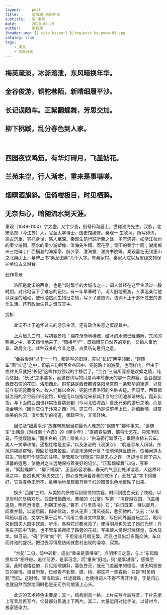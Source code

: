 ```yaml
---
layout:     post
title:      望海潮·洛阳怀古
subtitle:   宋 秦观
date:       2020-06-19
author:     听松阁
}header-img: {{ site.baseurl }/img/post-bg-poem-09.jpg
catalog: true
tags:
    - 美文
    - 古典诗词
---
```


## 梅英疏淡，冰澌溶泄，东风暗换年华。
## 金谷俊游，铜驼巷陌，新晴细履平沙。
## 长记误随车。正絮翻蝶舞，芳思交加。
## 柳下桃蹊，乱分春色到人家。
&nbsp;
## 西园夜饮鸣笳。有华灯碍月，飞盖妨花。
## 兰苑未空，行人渐老，重来是事堪嗟。
## 烟暝酒旗斜。但倚楼极目，时见栖鸦。
## 无奈归心，暗随流水到天涯。



秦观（1049-1100）字太虚，又字少游，别号邗沟居士，世称淮海先生。汉族，北宋高邮（今江苏）人，官至太学博士，国史馆编修。秦观一 生坎坷，所写诗词，高古沉重，寄托身世，感人至深。秦观生前行踪所至之处，多有遗迹。如浙江杭州的秦少游祠，丽水的秦少游塑像、淮海先生祠、莺花亭；青田的秦学士祠；湖南郴州三绝碑；广西横县的海棠亭、醉乡亭、淮海堂、淮海书院等。秦观墓在无锡惠山之北粲山上，墓碑上书“秦龙图墓”几个大字。有秦家村、秦家大院以及省级文物保护单位古文游台。



创作背景

　　洛阳是北宋的西京，也是当时繁华的大城市之一，词人曾经在这里生活过一段时期，对此地留下了难忘的记忆。有一年早春时节，词人旧地重游，人事沧桑给他以深深的触动，使他油然而生惜旧之情，写下了这首词。该词不止于追怀过去的游乐生活，还有政治失意之慨叹其中。 



赏析

　　此词不止于追怀过去的游乐生活，还有政治失意之慨叹其中。

　　上片起头三句，写初春景物：梅花渐渐地稀疏，结冰的水流已经溶解，东风的煦拂之中，春天悄悄地来了。“暗换年华”，既指眼前自然界的变化，又指人事沧桑、政局变化。此种双关的今昔之感，直贯结句思归之意。

　　“金谷俊游”以下十一句，都是写的旧游，实以“长记”两字领起，“误随车”固“长记”之中，即前三句所写金谷园中、铜驼路上的游赏，也同样内。但由于格律关系就把“长记”这样作为领起的字移后了。“金谷”三句所写都是欢娱之情，纯为忆旧。“长记”之事甚多，而这首词写的只是两年前春天的那一次游宴。金谷园是西晋石崇的花园，洛阳西北。铜驼路是西晋都城洛阳皇宫前一条繁华的街道，以宫前立有铜驼而得名。故人们每以金谷、铜驼代表洛阳的名胜古迹。但词里，西晋都城洛阳的金谷园和铜驼路，却是用以借指北宋都城汴京的金明池和琼林苑，而非实指。与下面的西园也非实指曹魏邺都（今河北临漳西）曹氏兄弟的游乐之地，而是指金明池（因为它位于汴京之西）同。这三句，乃是说前年上已，适值新晴，游赏幽美的名园，漫步繁华的街道，缓踏平沙，非常轻快。

　　因忆及“细履平沙”故连带想起当初最令人难忘的“误随车”那件事来。“误随车”出韩愈《游城南十六首》的《嘲少年》：“直把春偿酒，都将命乞花。只知闲信马，不觉误随车。”而李白的《陌上赠美人》：“白马骄行踏落花，垂鞭直拂五云车。美人一笑搴珠箔，遥指红楼是妾家。”以及张泌的《浣溪沙》：“晚逐香车入凤城，东风斜揭绣帘轻，慢回娇眼笑盈盈。消息未通何计是？便须佯醉且随行，依稀闻道太狂生。”则都可作随车的注释。尽管那次“误随车”只是无心之误，但却也引起了词人温馨的遐思，使他对之长远地保持着美好的记忆。“正絮翻蝶舞”四句，写春景。“絮翻蝶舞”、“柳下桃蹊”，正面形容浓春。春天的气息到处洋溢着，人这种环境之中，自然也就“芳思交加”，即心情充满着青春的欢乐了。此处“乱”字下得极好，它将春色无所不，乱哄哄地呈现着万紫千红的图景出色地反映了出来。

　　换头“西园”三句，从美妙的景物写到愉快的饮宴，时间则由白天到了夜晚，以见当时的尽情欢乐。西园借指西池。曹植的《公宴》写道：“清夜游西园，飞盖相追随。明月澄清景，列宿正参差。”曹丕《与吴质书》云：“白日既匿，继以朗月。同乘并载，以游后园。舆轮徐动，参从无声；清风夜起，悲笳微吟。”又云：“从者鸣笳以启路，文学托乘于后车。”词用二曹诗文中意象，写日间外面游玩之后，晚间又到国夫人园中饮酒、听乐。各种花灯都点亮了，使得明月也失去了她的光辉；许多车子园中飞驰，也不管车盖擦损了路旁的花枝。写来使人觉得灯烛辉煌，车水马龙，如目前。“碍”字和“妨”字，不但显出月朗花繁，而且也显出灯多而交映，车众而并驰的盛况。把过去写得愈热闹就愈衬出现的凄凉、寂寞。

　　“兰苑”二句，暗中转折，逼出“重来是事堪嗟”，点明怀旧之意，与上“东风暗换年华”相呼应。追忆前游，是事可念，而“重来”旧地，则“是事堪嗟”，感慨至深。此时酒楼独倚，只见烟暝旗斜，暮色苍茫，既无飞盖而来的俊侣，也无鸣笳夜饮的豪情，极目所至，已经看不到絮、蝶、桃、柳这样一些春色，只是“时见栖鸦”而已。这时候，宦海风波，仕途蹉跌，也使得词人不得不离开汴京，于是归心也就自然而然地同时也是无可奈何地涌上心头。

　　此词的艺术特色主要是：其一，结构别具一格，上片先写今后写昔，下片先承上写昔后再写今，忆昔部分贯通上下两片。其二，大量运用对比手法，以昔衬今，极富感染力。

